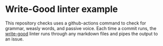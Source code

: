 # Write-Good linter example

This repository checks uses a github-actions command to check for grammar, weasly words, and passive voice. 
Each time a commit runs, the [write-good](https://github.com/btford/write-good) linter runs through any 
markdown files and pipes the output to an issue. 
